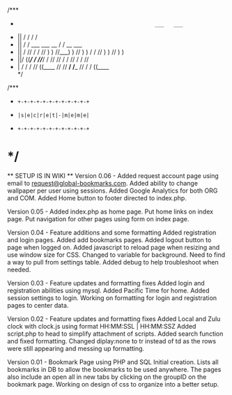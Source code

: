 /***
 *                                                 ___   ___                 
 *    ||   / /                                        / /                    
 *    ||  / /         ___      ___      __           / /      __      ___    
 *    || / //   / / //   ) ) //___) ) //  ) )       / /    //   ) ) //   ) ) 
 *    ||/ ((___/ / //___/ / //       //            / /    //   / / //        
 *    |  /    / / //       ((____   //   //     __/ /___ //   / / ((____     
 */


/***
 *     +-+-+-+-+-+-+-+-+-+-+-+
 *     |s|e|c|r|e|t|-|m|e|m|e|
 *     +-+-+-+-+-+-+-+-+-+-+-+
 */
===========
** SETUP IS IN WIKI **
Version 0.06 -
Added request account page using email to request@global-bookmarks.com.
Added ability to change wallpaper per user using sessions.
Added Google Analytics for both ORG and COM.
Added Home button to footer directed to index.php.

Version 0.05 - 
Added index.php as home page.
Put home links on index page.
Put navigation for other pages using form on index page.

Version 0.04 - Feature additions and some formatting
Added registration and login pages.
Added add bookmarks pages.
Added logout button to page when logged on.
Added javascript to reload page when resizing and use window size for CSS.
Changed to variable for background. Need to find a way to pull from settings table.
Added debug to help troubleshoot when needed.

Version 0.03 - Feature updates and formatting fixes
Added login and registration abilities using mysql.
Added Pacific Time for home.
Added session settings to login.
Working on formatting for login and registration pages to center data.

Version 0.02 - Feature updates and formatting fixes
Added Local and Zulu clock with clock.js using format HH:MM:SSL | HH:MM:SSZ
Added script.php to head to simplify attachment of scripts.
Added search function and fixed formatting.
Changed diplay:none to tr instead of td as the rows were still appearing and messing up formatting.


Version 0.01 - Bookmark Page using PHP and SQL
Initial creation. Lists all bookmarks in DB to allow the bookmarks to be used anywhere. The pages also include an open all in new tabs by clicking on the groupID on the bookmark page. Working on design of css to organize into a better setup.